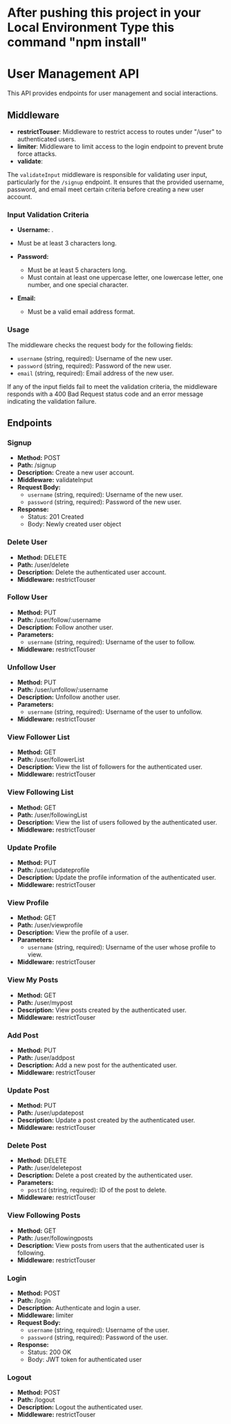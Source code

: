 # After pushing this project in your Local Environment Type this command "npm install"

# User Management API

This API provides endpoints for user management and social interactions.

## Middleware

- **restrictTouser**: Middleware to restrict access to routes under "/user" to authenticated users.
- **limiter**: Middleware to limit access to the login endpoint to prevent brute force attacks.
- **validate**:

The `validateInput` middleware is responsible for validating user input, particularly for the `/signup` endpoint. It ensures that the provided username, password, and email meet certain criteria before creating a new user account.

### Input Validation Criteria

- **Username:**
  .
- Must be at least 3 characters long.

- **Password:**

  - Must be at least 5 characters long.
  - Must contain at least one uppercase letter, one lowercase letter, one number, and one special character.

- **Email:**
  - Must be a valid email address format.

### Usage

The middleware checks the request body for the following fields:

- `username` (string, required): Username of the new user.
- `password` (string, required): Password of the new user.
- `email` (string, required): Email address of the new user.

If any of the input fields fail to meet the validation criteria, the middleware responds with a 400 Bad Request status code and an error message indicating the validation failure.

## Endpoints

### Signup

- **Method:** POST
- **Path:** /signup
- **Description:** Create a new user account.
- **Middleware:** validateInput
- **Request Body:**
  - `username` (string, required): Username of the new user.
  - `password` (string, required): Password of the new user.
- **Response:**
  - Status: 201 Created
  - Body: Newly created user object

### Delete User

- **Method:** DELETE
- **Path:** /user/delete
- **Description:** Delete the authenticated user account.
- **Middleware:** restrictTouser

### Follow User

- **Method:** PUT
- **Path:** /user/follow/:username
- **Description:** Follow another user.
- **Parameters:**
  - `username` (string, required): Username of the user to follow.
- **Middleware:** restrictTouser

### Unfollow User

- **Method:** PUT
- **Path:** /user/unfollow/:username
- **Description:** Unfollow another user.
- **Parameters:**
  - `username` (string, required): Username of the user to unfollow.
- **Middleware:** restrictTouser

### View Follower List

- **Method:** GET
- **Path:** /user/followerList
- **Description:** View the list of followers for the authenticated user.
- **Middleware:** restrictTouser

### View Following List

- **Method:** GET
- **Path:** /user/followingList
- **Description:** View the list of users followed by the authenticated user.
- **Middleware:** restrictTouser

### Update Profile

- **Method:** PUT
- **Path:** /user/updateprofile
- **Description:** Update the profile information of the authenticated user.
- **Middleware:** restrictTouser

### View Profile

- **Method:** GET
- **Path:** /user/viewprofile
- **Description:** View the profile of a user.
- **Parameters:**
  - `username` (string, required): Username of the user whose profile to view.
- **Middleware:** restrictTouser

### View My Posts

- **Method:** GET
- **Path:** /user/mypost
- **Description:** View posts created by the authenticated user.
- **Middleware:** restrictTouser

### Add Post

- **Method:** PUT
- **Path:** /user/addpost
- **Description:** Add a new post for the authenticated user.
- **Middleware:** restrictTouser

### Update Post

- **Method:** PUT
- **Path:** /user/updatepost
- **Description:** Update a post created by the authenticated user.
- **Middleware:** restrictTouser

### Delete Post

- **Method:** DELETE
- **Path:** /user/deletepost
- **Description:** Delete a post created by the authenticated user.
- **Parameters:**
  - `postId` (string, required): ID of the post to delete.
- **Middleware:** restrictTouser

### View Following Posts

- **Method:** GET
- **Path:** /user/followingposts
- **Description:** View posts from users that the authenticated user is following.
- **Middleware:** restrictTouser

### Login

- **Method:** POST
- **Path:** /login
- **Description:** Authenticate and login a user.
- **Middleware:** limiter
- **Request Body:**
  - `username` (string, required): Username of the user.
  - `password` (string, required): Password of the user.
- **Response:**
  - Status: 200 OK
  - Body: JWT token for authenticated user

### Logout

- **Method:** POST
- **Path:** /logout
- **Description:** Logout the authenticated user.
- **Middleware:** restrictTouser
